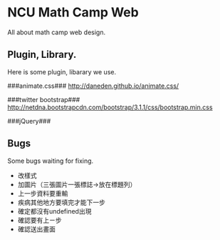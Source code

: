 NCU Math Camp Web
========

All about math camp web design.

Plugin, Library.
--------
Here is some plugin, libarary we use.

###animate.css###
http://daneden.github.io/animate.css/

###twitter bootstrap###
http://netdna.bootstrapcdn.com/bootstrap/3.1.1/css/bootstrap.min.css

###jQuery###

Bugs
----------
Some bugs waiting for fixing.

+ 改樣式
+ 加圖片（三張圖片一張標誌->放在標題列）
+ 上一步資料要重輸
+ 疾病其他地方要填完才能下一步
+ 確定都沒有undefined出現
+ 確認要有上ㄧ步
+ 確認送出畫面
